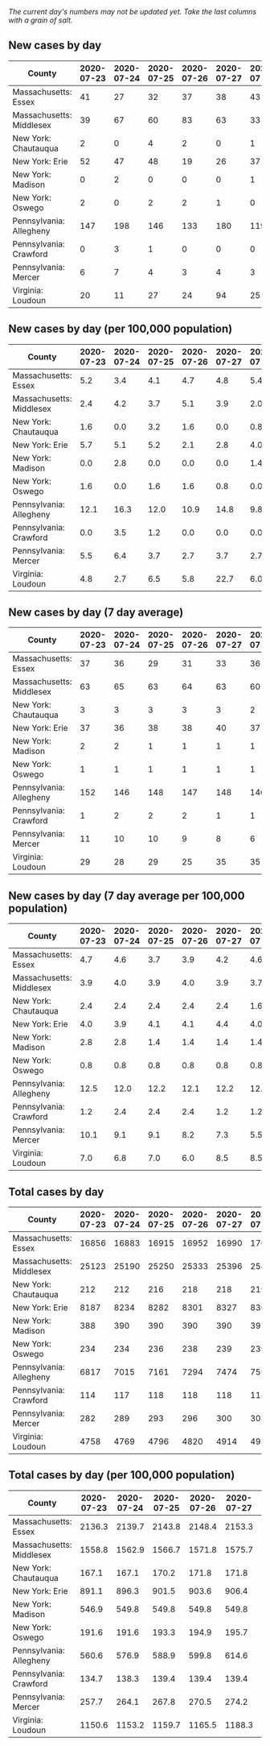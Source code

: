 _The current day's numbers may not be updated yet. Take the last columns with a grain of salt._
## New cases by day

| County | 2020-07-23 | 2020-07-24 | 2020-07-25 | 2020-07-26 | 2020-07-27 | 2020-07-28 | 2020-07-29 |
| --- | --- | --- | --- | --- | --- | --- | --- |
| Massachusetts: Essex | 41 | 27 | 32 | 37 | 38 | 43 | 86 |
| Massachusetts: Middlesex | 39 | 67 | 60 | 83 | 63 | 33 | 106 |
| New York: Chautauqua | 2 | 0 | 4 | 2 | 0 | 1 | 4 |
| New York: Erie | 52 | 47 | 48 | 19 | 26 | 37 | 46 |
| New York: Madison | 0 | 2 | 0 | 0 | 0 | 1 | 2 |
| New York: Oswego | 2 | 0 | 2 | 2 | 1 | 0 |  |
| Pennsylvania: Allegheny | 147 | 198 | 146 | 133 | 180 | 119 | 125 |
| Pennsylvania: Crawford | 0 | 3 | 1 | 0 | 0 | 0 | 2 |
| Pennsylvania: Mercer | 6 | 7 | 4 | 3 | 4 | 3 | 5 |
| Virginia: Loudoun | 20 | 11 | 27 | 24 | 94 | 25 | 26 |

## New cases by day (per 100,000 population)

| County | 2020-07-23 | 2020-07-24 | 2020-07-25 | 2020-07-26 | 2020-07-27 | 2020-07-28 | 2020-07-29 |
| --- | --- | --- | --- | --- | --- | --- | --- |
| Massachusetts: Essex | 5.2 | 3.4 | 4.1 | 4.7 | 4.8 | 5.4 | 10.9 |
| Massachusetts: Middlesex | 2.4 | 4.2 | 3.7 | 5.1 | 3.9 | 2.0 | 6.6 |
| New York: Chautauqua | 1.6 | 0.0 | 3.2 | 1.6 | 0.0 | 0.8 | 3.2 |
| New York: Erie | 5.7 | 5.1 | 5.2 | 2.1 | 2.8 | 4.0 | 5.0 |
| New York: Madison | 0.0 | 2.8 | 0.0 | 0.0 | 0.0 | 1.4 | 2.8 |
| New York: Oswego | 1.6 | 0.0 | 1.6 | 1.6 | 0.8 | 0.0 |  |
| Pennsylvania: Allegheny | 12.1 | 16.3 | 12.0 | 10.9 | 14.8 | 9.8 | 10.3 |
| Pennsylvania: Crawford | 0.0 | 3.5 | 1.2 | 0.0 | 0.0 | 0.0 | 2.4 |
| Pennsylvania: Mercer | 5.5 | 6.4 | 3.7 | 2.7 | 3.7 | 2.7 | 4.6 |
| Virginia: Loudoun | 4.8 | 2.7 | 6.5 | 5.8 | 22.7 | 6.0 | 6.3 |

## New cases by day (7 day average)

| County | 2020-07-23 | 2020-07-24 | 2020-07-25 | 2020-07-26 | 2020-07-27 | 2020-07-28 | 2020-07-29 |
| --- | --- | --- | --- | --- | --- | --- | --- |
| Massachusetts: Essex | 37 | 36 | 29 | 31 | 33 | 36 | 43 |
| Massachusetts: Middlesex | 63 | 65 | 63 | 64 | 63 | 60 | 64 |
| New York: Chautauqua | 3 | 3 | 3 | 3 | 3 | 2 | 2 |
| New York: Erie | 37 | 36 | 38 | 38 | 40 | 37 | 39 |
| New York: Madison | 2 | 2 | 1 | 1 | 1 | 1 | 1 |
| New York: Oswego | 1 | 1 | 1 | 1 | 1 | 1 |  |
| Pennsylvania: Allegheny | 152 | 146 | 148 | 147 | 148 | 146 | 150 |
| Pennsylvania: Crawford | 1 | 2 | 2 | 2 | 1 | 1 | 1 |
| Pennsylvania: Mercer | 11 | 10 | 10 | 9 | 8 | 6 | 5 |
| Virginia: Loudoun | 29 | 28 | 29 | 25 | 35 | 35 | 32 |

## New cases by day (7 day average per 100,000 population)

| County | 2020-07-23 | 2020-07-24 | 2020-07-25 | 2020-07-26 | 2020-07-27 | 2020-07-28 | 2020-07-29 |
| --- | --- | --- | --- | --- | --- | --- | --- |
| Massachusetts: Essex | 4.7 | 4.6 | 3.7 | 3.9 | 4.2 | 4.6 | 5.4 |
| Massachusetts: Middlesex | 3.9 | 4.0 | 3.9 | 4.0 | 3.9 | 3.7 | 4.0 |
| New York: Chautauqua | 2.4 | 2.4 | 2.4 | 2.4 | 2.4 | 1.6 | 1.6 |
| New York: Erie | 4.0 | 3.9 | 4.1 | 4.1 | 4.4 | 4.0 | 4.2 |
| New York: Madison | 2.8 | 2.8 | 1.4 | 1.4 | 1.4 | 1.4 | 1.4 |
| New York: Oswego | 0.8 | 0.8 | 0.8 | 0.8 | 0.8 | 0.8 |  |
| Pennsylvania: Allegheny | 12.5 | 12.0 | 12.2 | 12.1 | 12.2 | 12.0 | 12.3 |
| Pennsylvania: Crawford | 1.2 | 2.4 | 2.4 | 2.4 | 1.2 | 1.2 | 1.2 |
| Pennsylvania: Mercer | 10.1 | 9.1 | 9.1 | 8.2 | 7.3 | 5.5 | 4.6 |
| Virginia: Loudoun | 7.0 | 6.8 | 7.0 | 6.0 | 8.5 | 8.5 | 7.7 |

## Total cases by day

| County | 2020-07-23 | 2020-07-24 | 2020-07-25 | 2020-07-26 | 2020-07-27 | 2020-07-28 | 2020-07-29 |
| --- | --- | --- | --- | --- | --- | --- | --- |
| Massachusetts: Essex | 16856 | 16883 | 16915 | 16952 | 16990 | 17033 | 17119 |
| Massachusetts: Middlesex | 25123 | 25190 | 25250 | 25333 | 25396 | 25429 | 25535 |
| New York: Chautauqua | 212 | 212 | 216 | 218 | 218 | 219 | 223 |
| New York: Erie | 8187 | 8234 | 8282 | 8301 | 8327 | 8364 | 8410 |
| New York: Madison | 388 | 390 | 390 | 390 | 390 | 391 | 393 |
| New York: Oswego | 234 | 234 | 236 | 238 | 239 | 239 |  |
| Pennsylvania: Allegheny | 6817 | 7015 | 7161 | 7294 | 7474 | 7593 | 7718 |
| Pennsylvania: Crawford | 114 | 117 | 118 | 118 | 118 | 118 | 120 |
| Pennsylvania: Mercer | 282 | 289 | 293 | 296 | 300 | 303 | 308 |
| Virginia: Loudoun | 4758 | 4769 | 4796 | 4820 | 4914 | 4939 | 4965 |

## Total cases by day (per 100,000 population)

| County | 2020-07-23 | 2020-07-24 | 2020-07-25 | 2020-07-26 | 2020-07-27 | 2020-07-28 | 2020-07-29 |
| --- | --- | --- | --- | --- | --- | --- | --- |
| Massachusetts: Essex | 2136.3 | 2139.7 | 2143.8 | 2148.4 | 2153.3 | 2158.7 | 2169.6 |
| Massachusetts: Middlesex | 1558.8 | 1562.9 | 1566.7 | 1571.8 | 1575.7 | 1577.8 | 1584.4 |
| New York: Chautauqua | 167.1 | 167.1 | 170.2 | 171.8 | 171.8 | 172.6 | 175.7 |
| New York: Erie | 891.1 | 896.3 | 901.5 | 903.6 | 906.4 | 910.4 | 915.4 |
| New York: Madison | 546.9 | 549.8 | 549.8 | 549.8 | 549.8 | 551.2 | 554.0 |
| New York: Oswego | 191.6 | 191.6 | 193.3 | 194.9 | 195.7 | 195.7 |  |
| Pennsylvania: Allegheny | 560.6 | 576.9 | 588.9 | 599.8 | 614.6 | 624.4 | 634.7 |
| Pennsylvania: Crawford | 134.7 | 138.3 | 139.4 | 139.4 | 139.4 | 139.4 | 141.8 |
| Pennsylvania: Mercer | 257.7 | 264.1 | 267.8 | 270.5 | 274.2 | 276.9 | 281.5 |
| Virginia: Loudoun | 1150.6 | 1153.2 | 1159.7 | 1165.5 | 1188.3 | 1194.3 | 1200.6 |
